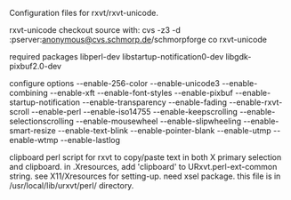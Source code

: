 Configuration files for rxvt/rxvt-unicode.

rxvt-unicode
  checkout source with:
  cvs -z3 -d :pserver:anonymous@cvs.schmorp.de/schmorpforge co rxvt-unicode

required packages
  libperl-dev libstartup-notification0-dev libgdk-pixbuf2.0-dev

configure options
  --enable-256-color --enable-unicode3 --enable-combining --enable-xft --enable-font-styles --enable-pixbuf --enable-startup-notification --enable-transparency --enable-fading --enable-rxvt-scroll --enable-perl --enable-iso14755 --enable-keepscrolling --enable-selectionscrolling --enable-mousewheel --enable-slipwheeling --enable-smart-resize --enable-text-blink --enable-pointer-blank --enable-utmp --enable-wtmp --enable-lastlog

clipboard 
  perl script for rxvt to copy/paste text in both X primary selection and clipboard.
  in .Xresources, add 'clipboard' to URxvt.perl-ext-common string. see X11/Xresources for setting-up.
  need xsel package.
  this file is in /usr/local/lib/urxvt/perl/ directory.
